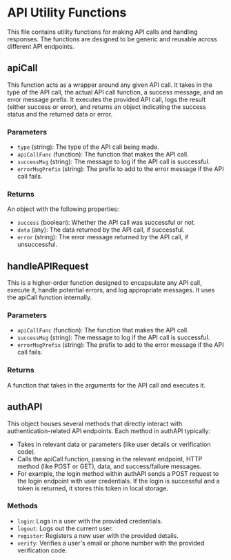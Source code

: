 # API Utility Functions

This file contains utility functions for making API calls and handling responses. The functions are designed to be generic and reusable across different API endpoints.

## apiCall

This function acts as a wrapper around any given API call. It takes in the type of the API call, the actual API call function, a success message, and an error message prefix. It executes the provided API call, logs the result (either success or error), and returns an object indicating the success status and the returned data or error.

### Parameters

- `type` (string): The type of the API call being made.
- `apiCallFunc` (function): The function that makes the API call.
- `successMsg` (string): The message to log if the API call is successful.
- `errorMsgPrefix` (string): The prefix to add to the error message if the API call fails.

### Returns

An object with the following properties:

- `success` (boolean): Whether the API call was successful or not.
- `data` (any): The data returned by the API call, if successful.
- `error` (string): The error message returned by the API call, if unsuccessful.

## handleAPIRequest

This is a higher-order function designed to encapsulate any API call, execute it, handle potential errors, and log appropriate messages. It uses the apiCall function internally.

### Parameters

- `apiCallFunc` (function): The function that makes the API call.
- `successMsg` (string): The message to log if the API call is successful.
- `errorMsgPrefix` (string): The prefix to add to the error message if the API call fails.

### Returns

A function that takes in the arguments for the API call and executes it.

## authAPI

This object houses several methods that directly interact with authentication-related API endpoints. Each method in authAPI typically:

- Takes in relevant data or parameters (like user details or verification code).
- Calls the apiCall function, passing in the relevant endpoint, HTTP method (like POST or GET), data, and success/failure messages.
- For example, the login method within authAPI sends a POST request to the login endpoint with user credentials. If the login is successful and a token is returned, it stores this token in local storage.

### Methods

- `login`: Logs in a user with the provided credentials.
- `logout`: Logs out the current user.
- `register`: Registers a new user with the provided details.
- `verify`: Verifies a user's email or phone number with the provided verification code.
